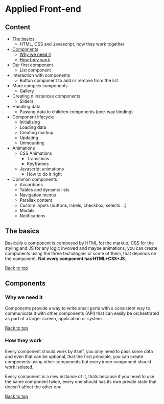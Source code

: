 # Applied Front-end

## Content

- [The basics](#the-basics)
    - HTML, CSS and Javascript, how they work together
- [Components](#components)
    - [Why we need it](#why-we-need-it)
    - [How they work](#how-they-work)
- Our first component
    - List component
- Interaction with components
    - Button component to add or remove from the list
- More complex components
    - Gallery
- Creating n instances components
    - Sliders
- Handling data
    - Passing data to children components (one-way binding)
- Component lifecycle
    - Initializing
    - Loading data
    - Creating markup
    - Updating
    - Unmounting
- Animations
    - CSS Animations
        - Transitions
        - Keyframes
    - Javascript animations
        - How to do it right
- Common components
    - Accordions
    - Tables and dynamic lists
    - Navigation menus
    - Parallax content
    - Custom inputs (buttons, labels, checkbox, selects ...)
    - Modals
    - Notifications

## The basics

Basically a component is composed by HTML fot the markup, CSS for the styling and JS for any logic involved and maybe animations, you can create components using the three techologies or some of them, that depends on the component. **Not every component has HTML+CSS+JS**.

[Back to top](#content)

## Components

### Why we need it

Components provide a way to write small parts with a consistent way to communicate it with other components (API) that can easily be orchestrated as part of a larger screen, application or system.

[Back to top](#content)

### How they work

Every component should work by itself, you only need to pass some data and even that can be optional, that the first principle, you can create components using other components but every inner component should work isolated.

Every component is a new instance of it, thats because if you need to use the same component twice, every one should has its own private state that doesn't affect the other one.

[Back to top](#content)